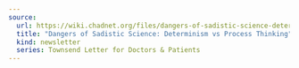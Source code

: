 ```yaml
---
source:
  url: https://wiki.chadnet.org/files/dangers-of-sadistic-science-determinism-vs-process-thinking.pdf
  title: "Dangers of Sadistic Science: Determinism vs Process Thinking"
  kind: newsletter
  series: Townsend Letter for Doctors & Patients
---
```

